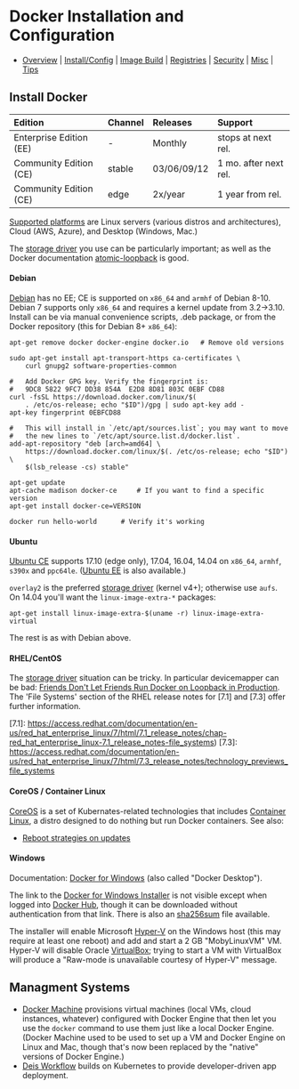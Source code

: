 Docker Installation and Configuration
=====================================

* [Overview](README.md) | [Install/Config](config.md)
  | [Image Build](image.md) | [Registries](registries.md)
  | [Security](security.md) | [Misc](misc.md) | [Tips](tips.md)

Install Docker
--------------

| Edition                 | Channel | Releases    | Support
|:------------------------|:--------|:------------|:--------------------
| Enterprise Edition (EE) | -       | Monthly     | stops at next rel.
| Community Edition (CE)  | stable  | 03/06/09/12 | 1 mo. after next rel.
| Community Edition (CE)  | edge    | 2x/year     | 1 year from rel.

[Supported platforms] are Linux servers (various distros and
architectures), Cloud (AWS, Azure), and Desktop (Windows, Mac.)

The [storage driver] you use can be particularly important; as well
as the Docker documentation [atomic-loopback] is good.

#### Debian

[Debian] has no EE; CE is supported on `x86_64` and `armhf` of Debian
8-10. Debian 7 supports only `x86_64` and requires a kernel update
from 3.2→3.10. Install can be via manual convenience scripts, .deb
package, or from the Docker repository (this for Debian 8+ `x86_64`):

    apt-get remove docker docker-engine docker.io   # Remove old versions

    sudo apt-get install apt-transport-https ca-certificates \
        curl gnupg2 software-properties-common

    #   Add Docker GPG key. Verify the fingerprint is:
    #   9DC8 5822 9FC7 DD38 854A  E2D8 8D81 803C 0EBF CD88
    curl -fsSL https://download.docker.com/linux/$(
        . /etc/os-release; echo "$ID")/gpg | sudo apt-key add -
    apt-key fingerprint 0EBFCD88

    #   This will install in `/etc/apt/sources.list`; you may want to move
    #   the new lines to `/etc/apt/source.list.d/docker.list`.
    add-apt-repository "deb [arch=amd64] \
        https://download.docker.com/linux/$(. /etc/os-release; echo "$ID") \
        $(lsb_release -cs) stable"

    apt-get update
    apt-cache madison docker-ce     # If you want to find a specific version
    apt-get install docker-ce=VERSION

    docker run hello-world      # Verify it's working

#### Ubuntu

[Ubuntu CE] supports 17.10 (edge only), 17.04, 16.04, 14.04 on
`x86_64`, `armhf`, `s390x` and `ppc64le`. ([Ubuntu EE] is also
available.)

`overlay2` is the preferred [storage driver] (kernel v4+); otherwise
use `aufs`. On 14.04 you'll want the `linux-image-extra-*` packages:

    apt-get install linux-image-extra-$(uname -r) linux-image-extra-virtual

The rest is as with Debian above.

[Ubuntu CE]: https://docs.docker.com/engine/installation/linux/docker-ce/ubuntu/
[Ubuntu EE]: https://docs.docker.com/engine/installation/linux/docker-ee/ubuntu/

#### RHEL/CentOS

The [storage driver] situation can be tricky. In particular
devicemapper can be bad: [Friends Don't Let Friends Run Docker on
Loopback in Production][atomic-loopback]. The 'File Systems' section
of the RHEL release notes for [7.1] and [7.3] offer further
information.

[7.1]: https://access.redhat.com/documentation/en-us/red_hat_enterprise_linux/7/html/7.1_release_notes/chap-red_hat_enterprise_linux-7.1_release_notes-file_systems)
[7.3]: https://access.redhat.com/documentation/en-us/red_hat_enterprise_linux/7/html/7.3_release_notes/technology_previews_file_systems

#### CoreOS / Container Linux

[CoreOS] is a set of Kubernates-related technologies that includes
[Container Linux], a distro designed to do nothing but run Docker
containers. See also:
- [Reboot strategies on updates][coreos-update]

[Container Linux]: https://coreos.com/os/docs/latest/
[CoreOS]: https://coreos.com/
[coreos-update]: https://coreos.com/os/docs/latest/update-strategies.html

#### Windows

Documentation: [Docker for Windows][dfw] (also called "Docker Desktop").

The link to the [Docker for Windows Installer][dfwi] is not visible
except when logged into [Docker Hub][hub], though it can be downloaded
without authentication from that link. There is also an [sha256sum][dfwi-sha]
file available.

The installer will enable Microsoft [Hyper-V] on the Windows host (this may
require at least one reboot) and add and start a 2 GB "MobyLinuxVM" VM.
Hyper-V will disable Oracle [VirtualBox]; trying to start a VM with
VirtualBox will produce a "Raw-mode is unavailable courtesy of Hyper-V"
message.

[dfw]: https://docs.docker.com/docker-for-windows/
[dfwi]: https://download.docker.com/win/stable/Docker%20for%20Windows%20Installer.exe
[dfwi-sha]: https://download.docker.com/win/stable/Docker%20for%20Windows%20Installer.exe.sha256sum
[Hyper-V]: https://en.wikipedia.org/wiki/Hyper-V
[VirtualBox]: https://en.wikipedia.org/wiki/VirtualBox


Managment Systems
-----------------

* [Docker Machine] provisions virtual machines (local VMs, cloud
  instances, whatever) configured with Docker Engine that then let you
  use the `docker` command to use them just like a local Docker
  Engine. (Docker Machine used to be used to set up a VM and Docker
  Engine on Linux and Mac, though that's now been replaced by the
  "native" versions of Docker Engine.)
* [Deis Workflow] builds on Kubernetes to provide developer-driven app
  deployment.

[Deis Workflow]: https://deis.com/docs/workflow/
[Docker Machine]: https://docs.docker.com/machine/overview/



<!-------------------------------------------------------------------->
[HTTP API]: https://docs.docker.com/registry/spec/api/
[atomic-loopback]: https://www.projectatomic.io/blog/2015/06/notes-on-fedora-centos-and-docker-storage-drivers/
[command line]: https://docs.docker.com/edge/engine/reference/commandline/docker/
[debian]: https://docs.docker.com/engine/installation/linux/docker-ce/debian/
[docker build]: https://docs.docker.com/engine/reference/commandline/build/
[docker-ls]: https://github.com/mayflower/docker-ls
[engine CLI]: https://docs.docker.com/engine/reference/commandline/cli/
[hub]: https://hub.docker.com/
[reference documentation]: https://docs.docker.com/reference/
[registry-cli]: https://github.com/andrey-pohilko/registry-cli
[storage driver]: https://docs.docker.com/storage/storagedriver/
[supported platforms]: https://docs.docker.com/engine/installation/#supported-platforms
